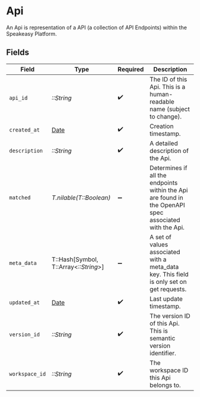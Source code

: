 # Api

An Api is representation of a API (a collection of API Endpoints) within the Speakeasy Platform.


## Fields

| Field                                                                                                 | Type                                                                                                  | Required                                                                                              | Description                                                                                           |
| ----------------------------------------------------------------------------------------------------- | ----------------------------------------------------------------------------------------------------- | ----------------------------------------------------------------------------------------------------- | ----------------------------------------------------------------------------------------------------- |
| `api_id`                                                                                              | *::String*                                                                                            | :heavy_check_mark:                                                                                    | The ID of this Api. This is a human-readable name (subject to change).                                |
| `created_at`                                                                                          | [Date](https://ruby-doc.org/stdlib-2.6.1/libdoc/date/rdoc/Date.html)                                  | :heavy_check_mark:                                                                                    | Creation timestamp.                                                                                   |
| `description`                                                                                         | *::String*                                                                                            | :heavy_check_mark:                                                                                    | A detailed description of the Api.                                                                    |
| `matched`                                                                                             | *T.nilable(T::Boolean)*                                                                               | :heavy_minus_sign:                                                                                    | Determines if all the endpoints within the Api are found in the OpenAPI spec associated with the Api. |
| `meta_data`                                                                                           | T::Hash[Symbol, T::Array<*::String*>]                                                                 | :heavy_minus_sign:                                                                                    | A set of values associated with a meta_data key. This field is only set on get requests.              |
| `updated_at`                                                                                          | [Date](https://ruby-doc.org/stdlib-2.6.1/libdoc/date/rdoc/Date.html)                                  | :heavy_check_mark:                                                                                    | Last update timestamp.                                                                                |
| `version_id`                                                                                          | *::String*                                                                                            | :heavy_check_mark:                                                                                    | The version ID of this Api. This is semantic version identifier.                                      |
| `workspace_id`                                                                                        | *::String*                                                                                            | :heavy_check_mark:                                                                                    | The workspace ID this Api belongs to.                                                                 |